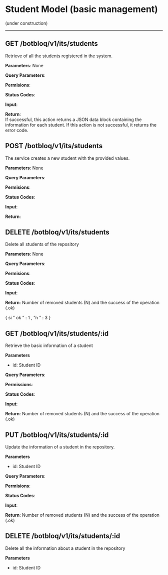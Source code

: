 Student Model (basic management)
===================


(under construction)

----------

**GET /botbloq/v1/its/students**
-------------

Retrieve of all the students registered in the system. 

**Parameters**: None

**Query Parameters**:

**Permisions**:

**Status Codes**:

**Input**:

**Return**:  
If successful, this action returns a JSON data block containing the information for each student.
If this action is not successful, it returns the error code. 



**POST /botbloq/v1/its/students**
-------------

The service creates a new student with  the provided values.

**Parameters**: None

**Query Parameters**:

**Permisions**:

**Status Codes**:

**Input**: 

**Return**:  


**DELETE /botbloq/v1/its/students**
-------------

Delete all students of the repository

**Parameters**: None

**Query Parameters**:

**Permisions**:

**Status Codes**:

**Input**: 

**Return**:  Number of removed students (N) and the success of the operation (.ok)

{
si
” ok ” : 1 ,
”n ” : 3
}


**GET /botbloq/v1/its/students/:id**
------------

Retrieve the basic information of a student

**Parameters**

- id: Student ID

**Query Parameters**:

**Permissions**:

**Status Codes**:

**Input**: 

**Return**:  Number of removed students (N) and the success of the operation (.ok)


**PUT /botbloq/v1/its/students/:id**
-------------

Update the information of a student in  the repository.

**Parameters**

- id: Student ID

**Query Parameters**:

**Permisions**:

**Status Codes**:

**Input**: 

**Return**:  Number of removed students (N) and the success of the operation (.ok)


**DELETE /botbloq/v1/its/students/:id**
-------------

Delete all the information about a student in the repository

**Parameters**

- id: Student ID



